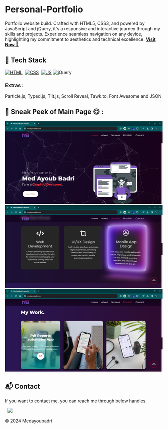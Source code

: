 # Personal-Portfolio
Portfolio website build. Crafted with HTML5, CSS3, and powered by JavaScript and jQuery, it's  a responsive and interactive journey through my skills and projects. Experience seamless navigation on any device, highlighting my commitment to aesthetics and technical excellence.
<a href="http://medayoubadri.freewebhostmost.com/" target="_blank">**Visit Now** 🚀</a>


## 📌 Tech Stack

[![HTML](https://img.shields.io/badge/html5%20-%23E34F26.svg?&style=for-the-badge&logo=html5&logoColor=white)](https://github.com/Medayoubadri/Personal-Portfolio/search?l=html)&nbsp;
[![CSS](https://img.shields.io/badge/css3%20-%231572B6.svg?&style=for-the-badge&logo=css3&logoColor=white)](https://github.com/Medayoubadri/Personal-Portfolio/search?l=css)&nbsp;
[![JS](https://img.shields.io/badge/javascript%20-%23323330.svg?&style=for-the-badge&logo=javascript&logoColor=%23F7DF1E)](https://github.com/Medayoubadri/Personal-Portfolio/search?l=javascript)
<img alt="jQuery" src="https://img.shields.io/badge/jquery-%230769AD.svg?style=for-the-badge&logo=jquery&logoColor=white"/>

### Extras : 
Particle.js, Typed.js, Tilt.js, Scroll Reveal, Tawk.to, Font Awesome and JSON

## 📌 Sneak Peek of Main Page 😋 :
![mockup720](https://raw.githubusercontent.com/Medayoubadri/Personal-Portfolio/main/screens/Portfolio-1.png)
![ss](https://raw.githubusercontent.com/Medayoubadri/Personal-Portfolio/main/screens/portfolio-2.png)
![ss](https://raw.githubusercontent.com/Medayoubadri/Personal-Portfolio/main/screens/portfolio-3.png)


<h2>📬 Contact</h2>


If you want to contact me, you can reach me through below handles.

&nbsp;&nbsp;<a href="https://www.linkedin.com/in/medayoubadri/"><img src="https://www.felberpr.com/wp-content/uploads/linkedin-logo.png" width="30"></img></a>

© 2024 Medayoubadri
